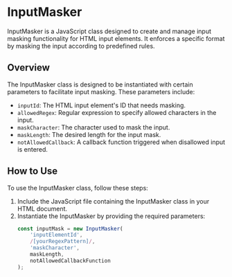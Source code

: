 # InputMasker

InputMasker is a JavaScript class designed to create and manage input masking functionality for HTML input elements. It enforces a specific format by masking the input according to predefined rules.

## Overview

The InputMasker class is designed to be instantiated with certain parameters to facilitate input masking. These parameters include:

- `inputId`: The HTML input element's ID that needs masking.
- `allowedRegex`: Regular expression to specify allowed characters in the input.
- `maskCharacter`: The character used to mask the input.
- `maskLength`: The desired length for the input mask.
- `notAllowedCallback`: A callback function triggered when disallowed input is entered.

## How to Use

To use the InputMasker class, follow these steps:

1. Include the JavaScript file containing the InputMasker class in your HTML document.
2. Instantiate the InputMasker by providing the required parameters:
   ```javascript
   const inputMask = new InputMasker(
       'inputElementId',
       /[yourRegexPattern]/,
       'maskCharacter',
       maskLength,
       notAllowedCallbackFunction
   );
